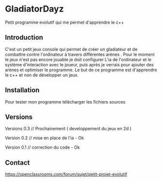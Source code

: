 <snippet>
  
# GladiatorDayz
Petit programme evolutif qui me permet d'apprendre le c++
## Introduction
C'est un petit jeux console qui permet de créer un gladiateur et de combattre contre l'ordinateur à travers différentes arènes .
Pour le moment le jeux n'est pas encore jouable je doit configurer L'ia de l'ordinateur et le système d'interaction avec le joueur, puis après je verrais pour ajouter des arènes et optimiser le programme. 
Le but de ce programme est d'apprendre le c++ et non de développer un jeux.
## Installation
Pour tester mon programme télécharger les fichiers sources
## Versions
Versions 0.3 // Prochainement ( developpement du jeux en 2d )

Version 0.2  // mise en place de l'ia - Ok

Version 0.1 // correction du code - Ok
## Contact
https://openclassrooms.com/forum/sujet/petit-projet-evolutif

  
</snippet>
